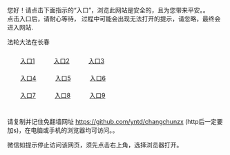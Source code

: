 您好！请点击下面指示的“入口”，浏览此网站是安全的，且为您带来平安。。 <br/>
点击入口后，请耐心等待， 过程中可能会出现无法打开的提示，请忽略，最终会进入网站. </br>

法轮大法在长春<br/>
<div style="padding:10px"><a style="margin:20px" target="_blank" href="https://dgwci9an6bbgz.cloudfront.net/2Qpsp?rdfaeuf" id="ccLink1" rel="nofollow">入口1</a> <a target="_blank" style="margin:20px" href="https://d1lm3dklmf403m.cloudfront.net/2Qpsp?uedmfk" id="ccLink2" rel="nofollow">入口2</a> <a style="margin:20px" target="_blank" href="https://d1c3ul6hirb34q.cloudfront.net/2Qpsp?ahkeov" id="ccLink3" rel="nofollow">入口3</a></div>

<div style="padding:10px" ><a style="margin:20px" target="_blank" href="https://dgwci9an6bbgz.cloudfront.net/2Qpsp?rdfaeuf" id="ccLink4" rel="nofollow">入口4</a> <a style="margin:20px" href="https://d1lm3dklmf403m.cloudfront.net/2Qpsp?uedmfk" target="_blank" id="ccLink5" rel="nofollow">入口5</a> <a style="margin:20px" href="https://d1c3ul6hirb34q.cloudfront.net/2Qpsp?ahkeov" target="_blank" id="ccLink6" rel="nofollow">入口6</a></div>

<div style="padding:10px"><a style="margin:20px" target="_blank" href="https://dgwci9an6bbgz.cloudfront.net/2Qpsp?rdfaeuf" id="ccLink7" rel="nofollow">入口7</a> <a style="margin:20px" href="https://d1lm3dklmf403m.cloudfront.net/2Qpsp?uedmfk" target="_blank" id="ccLink8" rel="nofollow">入口8</a> <a style="margin:20px" target="_blank" href="https://d1c3ul6hirb34q.cloudfront.net/2Qpsp?ahkeov" id="ccLink9" rel="nofollow">入口9</a></div>

<br/>



请复制并记住免翻墙网址 https://github.com/yntd/changchunzx (http后一定要加s)，在电脑或手机的浏览器均可访问。。<br/>

微信如提示停止访问该网页，须先点击右上角，选择浏览器打开。

